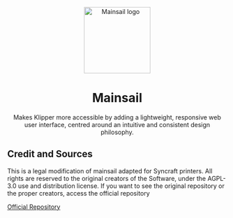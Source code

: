 <p align="center">
  <a>
    <img src="https://raw.githubusercontent.com/mainsail-crew/docs/master/assets/img/logo.png" alt='Mainsail logo' height="152">
    <h1 align="center">Mainsail</h1>
  </a>
</p>
<p align="center">
  Makes Klipper more accessible by adding a lightweight, responsive web user interface, centred around an intuitive and consistent design philosophy.
</p>


## Credit and Sources

This is a legal modification of mainsail adapted for Syncraft printers. All rights are reserved to the original creators of the Software, under the AGPL-3.0 use and distribution license. If you want to see the original repository or the proper creators, access the official repository

[Official Repository](https://github.com/mainsail-crew/mainsail)
